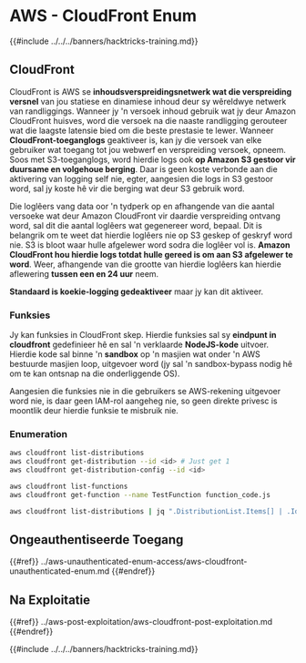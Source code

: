 # AWS - CloudFront Enum

{{#include ../../../banners/hacktricks-training.md}}

## CloudFront

CloudFront is AWS se **inhoudsverspreidingsnetwerk wat die verspreiding versnel** van jou statiese en dinamiese inhoud deur sy wêreldwye netwerk van randliggings. Wanneer jy 'n versoek inhoud gebruik wat jy deur Amazon CloudFront huisves, word die versoek na die naaste randligging gerouteer wat die laagste latensie bied om die beste prestasie te lewer. Wanneer **CloudFront-toeganglogs** geaktiveer is, kan jy die versoek van elke gebruiker wat toegang tot jou webwerf en verspreiding versoek, opneem. Soos met S3-toeganglogs, word hierdie logs ook **op Amazon S3 gestoor vir duursame en volgehoue berging**. Daar is geen koste verbonde aan die aktivering van logging self nie, egter, aangesien die logs in S3 gestoor word, sal jy koste hê vir die berging wat deur S3 gebruik word.

Die loglêers vang data oor 'n tydperk op en afhangende van die aantal versoeke wat deur Amazon CloudFront vir daardie verspreiding ontvang word, sal dit die aantal loglêers wat gegenereer word, bepaal. Dit is belangrik om te weet dat hierdie loglêers nie op S3 geskep of geskryf word nie. S3 is bloot waar hulle afgelewer word sodra die loglêer vol is. **Amazon CloudFront hou hierdie logs totdat hulle gereed is om aan S3 afgelewer te word**. Weer, afhangende van die grootte van hierdie loglêers kan hierdie aflewering **tussen een en 24 uur** neem.

**Standaard is koekie-logging gedeaktiveer** maar jy kan dit aktiveer.

### Funksies

Jy kan funksies in CloudFront skep. Hierdie funksies sal sy **eindpunt in cloudfront** gedefinieer hê en sal 'n verklaarde **NodeJS-kode** uitvoer. Hierdie kode sal binne 'n **sandbox** op 'n masjien wat onder 'n AWS bestuurde masjien loop, uitgevoer word (jy sal 'n sandbox-bypass nodig hê om te kan ontsnap na die onderliggende OS).

Aangesien die funksies nie in die gebruikers se AWS-rekening uitgevoer word nie, is daar geen IAM-rol aangeheg nie, so geen direkte privesc is moontlik deur hierdie funksie te misbruik nie.

### Enumeration
```bash
aws cloudfront list-distributions
aws cloudfront get-distribution --id <id> # Just get 1
aws cloudfront get-distribution-config --id <id>

aws cloudfront list-functions
aws cloudfront get-function --name TestFunction function_code.js

aws cloudfront list-distributions | jq ".DistributionList.Items[] | .Id, .Origins.Items[].Id, .Origins.Items[].DomainName, .AliasICPRecordals[].CNAME"
```
## Ongeauthentiseerde Toegang

{{#ref}}
../aws-unauthenticated-enum-access/aws-cloudfront-unauthenticated-enum.md
{{#endref}}

## Na Exploitatie

{{#ref}}
../aws-post-exploitation/aws-cloudfront-post-exploitation.md
{{#endref}}

{{#include ../../../banners/hacktricks-training.md}}
